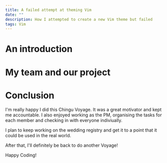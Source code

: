 ```yaml
---
title: A failed attempt at theming Vim
date: ""
description: How I attempted to create a new Vim theme but failed
tags: Vim
---
```


# An introduction

<!--
Disclaimer: if you are looking for how to create a theme or are expecting a solution to this problem, you've come to the wrong place. Be warned.

The problem
What I wanted
The template I started with
256 colors
The template I created
Tinkering with colors
Giving up
-->

# My team and our project


# Conclusion

I'm really happy I did this Chingu Voyage. It was a great motivator and kept me
accountable. I also enjoyed working as the PM, organising the tasks for each
member and checking in with everyone indiviually.

I plan to keep working on the wedding registry and get it to a point that it could
be used in the real world.

After that, I'll definitely be back to do another Voyage!

Happy Coding!

